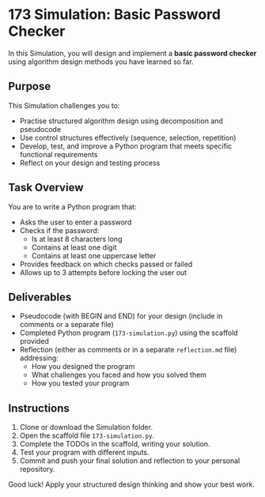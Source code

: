 # 173 Simulation: Basic Password Checker

In this Simulation, you will design and implement a **basic password checker** using algorithm design methods you have learned so far.

## Purpose

This Simulation challenges you to:
- Practise structured algorithm design using decomposition and pseudocode
- Use control structures effectively (sequence, selection, repetition)
- Develop, test, and improve a Python program that meets specific functional requirements
- Reflect on your design and testing process

## Task Overview

You are to write a Python program that:
- Asks the user to enter a password
- Checks if the password:
  * Is at least 8 characters long
  * Contains at least one digit
  * Contains at least one uppercase letter
- Provides feedback on which checks passed or failed
- Allows up to 3 attempts before locking the user out

## Deliverables

- Pseudocode (with BEGIN and END) for your design (include in comments or a separate file)
- Completed Python program (`173-simulation.py`) using the scaffold provided
- Reflection (either as comments or in a separate `reflection.md` file) addressing:
  - How you designed the program
  - What challenges you faced and how you solved them
  - How you tested your program

## Instructions

1. Clone or download the Simulation folder.
2. Open the scaffold file `173-simulation.py`.
3. Complete the TODOs in the scaffold, writing your solution.
4. Test your program with different inputs.
5. Commit and push your final solution and reflection to your personal repository.

Good luck! Apply your structured design thinking and show your best work.

